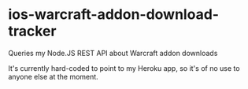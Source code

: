 # ios-warcraft-addon-download-tracker
Queries my Node.JS REST API about Warcraft addon downloads

It's currently hard-coded to point to my Heroku app, so it's of no use to anyone else at the moment.
